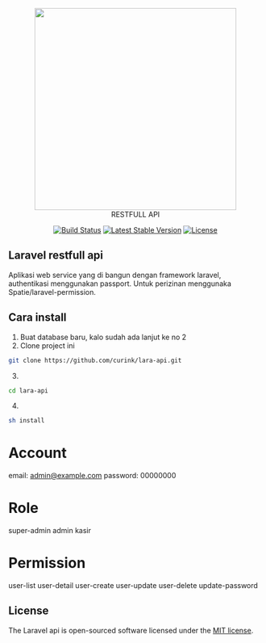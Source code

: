 <p align="center"><a href="https://laravel.com" target="_blank"><img src="https://raw.githubusercontent.com/laravel/art/master/logo-lockup/5%20SVG/2%20CMYK/1%20Full%20Color/laravel-logolockup-cmyk-red.svg" width="400"></a>
<br>RESTFULL API
</p>

<p align="center">
<a href="https://travis-ci.org/laravel/framework"><img src="https://travis-ci.org/laravel/framework.svg" alt="Build Status"></a>
<a href="https://packagist.org/packages/laravel/framework"><img src="https://img.shields.io/packagist/v/laravel/framework" alt="Latest Stable Version"></a>
<a href="https://packagist.org/packages/laravel/framework"><img src="https://img.shields.io/packagist/l/laravel/framework" alt="License"></a>
</p>

## Laravel restfull api

Aplikasi web service yang di bangun dengan framework laravel,
authentikasi menggunakan passport.
Untuk perizinan menggunaka Spatie/laravel-permission.

## Cara install

1. Buat database baru, kalo sudah ada lanjut ke no 2
2. Clone project ini
``` bash
git clone https://github.com/curink/lara-api.git
```
3. 
``` bash
cd lara-api
```
4. 
``` bash
sh install
```


# Account
email: admin@example.com
password: 00000000

# Role
super-admin
admin
kasir

# Permission
user-list
user-detail
user-create
user-update
user-delete
update-password

## License

The Laravel api is open-sourced software licensed under the [MIT license](https://opensource.org/licenses/MIT).
